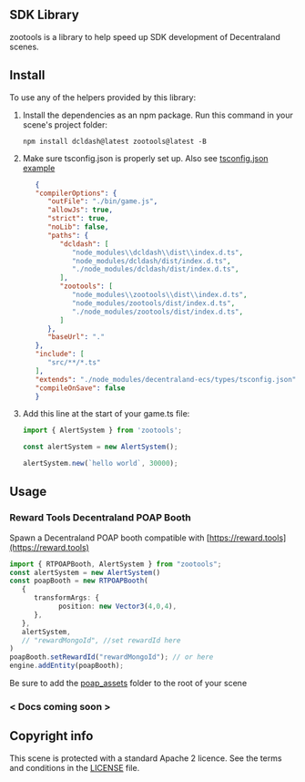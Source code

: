 ## SDK Library

zootools is a library to help speed up SDK development of Decentraland scenes.

## Install

To use any of the helpers provided by this library:

1. Install the dependencies as an npm package. Run this command in your scene's project folder:

   ```
   npm install dcldash@latest zootools@latest -B
   ```

2. Make sure tsconfig.json is properly set up. Also see [tsconfig.json example](https://tyzoo.github.io/assets/json/tsconfig.json)

   ```json
      {
      "compilerOptions": {
         "outFile": "./bin/game.js",
         "allowJs": true,
         "strict": true,
         "noLib": false,
         "paths": {
            "dcldash": [
               "node_modules\\dcldash\\dist\\index.d.ts",
               "node_modules/dcldash/dist/index.d.ts",
               "./node_modules/dcldash/dist/index.d.ts",
            ],
            "zootools": [
               "node_modules\\zootools\\dist\\index.d.ts",
               "node_modules/zootools/dist/index.d.ts",
               "./node_modules/zootools/dist/index.d.ts",
            ]
         },
         "baseUrl": "."
      },
      "include": [
         "src/**/*.ts"
      ],
      "extends": "./node_modules/decentraland-ecs/types/tsconfig.json",
      "compileOnSave": false
      }
   ```

3. Add this line at the start of your game.ts file:

   ```ts
   import { AlertSystem } from 'zootools';

   const alertSystem = new AlertSystem();

   alertSystem.new(`hello world`, 30000);

   ```


## Usage

### Reward Tools Decentraland POAP Booth
Spawn a Decentraland POAP booth compatible with [https://reward.tools](https://reward.tools)

   ```ts
   import { RTPOAPBooth, AlertSystem } from "zootools";
   const alertSystem = new AlertSystem()
   const poapBooth = new RTPOAPBooth(
      {
         transformArgs: {
               position: new Vector3(4,0,4),
         },
      },
      alertSystem,
      // "rewardMongoId", //set rewardId here
   )
   poapBooth.setRewardId("rewardMongoId"); // or here
   engine.addEntity(poapBooth);

   ```

Be sure to add the [poap_assets](https://github.com/tyzoo/tyzoo.github.io/tree/master/assets/poap_assets) folder to the root of your scene

### < Docs coming soon >

## Copyright info

This scene is protected with a standard Apache 2 licence. See the terms and conditions in the [LICENSE](/LICENSE) file.
